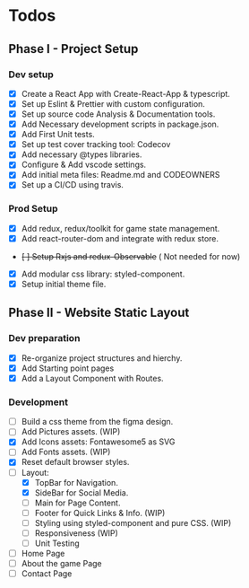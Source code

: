 # Todos

## Phase I - Project Setup

### Dev setup

- [x] Create a React App with Create-React-App & typescript.
- [x] Set up Eslint & Prettier with custom configuration.
- [x] Set up source code Analysis & Documentation tools.
- [x] Add Necessary development scripts in package.json.
- [x] Add First Unit tests.
- [x] Set up test cover tracking tool: Codecov
- [x] Add necessary @types libraries.
- [x] Configure & Add vscode settings.
- [x] Add initial meta files: Readme.md and CODEOWNERS
- [x] Set up a CI/CD using travis.

### Prod Setup

- [x] Add redux, redux/toolkit for game state management.
- [x] Add react-router-dom and integrate with redux store.
- ~~[ ] Setup Rxjs and redux-Observable~~ ( Not needed for now)
- [x] Add modular css library: styled-component.
- [x] Setup initial theme file.

## Phase II - Website Static Layout

### Dev preparation

- [x] Re-organize project structures and hierchy.
- [x] Add Starting point pages
- [x] Add a Layout Component with Routes.

### Development

- [ ] Build a css theme from the figma design.
- [ ] Add Pictures assets. (WIP)
- [x] Add Icons assets: Fontawesome5 as SVG
- [ ] Add Fonts assets. (WIP)
- [x] Reset default browser styles.
- [ ] Layout:
  - [x] TopBar for Navigation.
  - [x] SideBar for Social Media.
  - [ ] Main for Page Content.
  - [ ] Footer for Quick Links & Info. (WIP)
  - [ ] Styling using styled-component and pure CSS. (WIP)
  - [ ] Responsiveness (WIP)
  - [ ] Unit Testing
- [ ] Home Page
- [ ] About the game Page
- [ ] Contact Page
